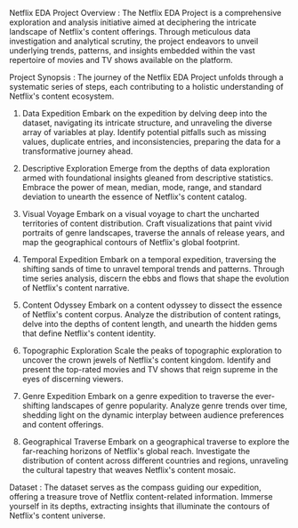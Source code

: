 Netflix EDA Project Overview : The Netflix EDA Project is a comprehensive exploration and analysis initiative aimed at deciphering the intricate landscape of Netflix's content offerings. Through meticulous data investigation and analytical scrutiny, the project endeavors to unveil underlying trends, patterns, and insights embedded within the vast repertoire of movies and TV shows available on the platform.

Project Synopsis : The journey of the Netflix EDA Project unfolds through a systematic series of steps, each contributing to a holistic understanding of Netflix's content ecosystem.

1) Data Expedition Embark on the expedition by delving deep into the dataset, navigating its intricate structure, and unraveling the diverse array of variables at play. Identify potential pitfalls such as missing values, duplicate entries, and inconsistencies, preparing the data for a transformative journey ahead.

2) Descriptive Exploration Emerge from the depths of data exploration armed with foundational insights gleaned from descriptive statistics. Embrace the power of mean, median, mode, range, and standard deviation to unearth the essence of Netflix's content catalog.

3) Visual Voyage Embark on a visual voyage to chart the uncharted territories of content distribution. Craft visualizations that paint vivid portraits of genre landscapes, traverse the annals of release years, and map the geographical contours of Netflix's global footprint.

4) Temporal Expedition Embark on a temporal expedition, traversing the shifting sands of time to unravel temporal trends and patterns. Through time series analysis, discern the ebbs and flows that shape the evolution of Netflix's content narrative.

5) Content Odyssey Embark on a content odyssey to dissect the essence of Netflix's content corpus. Analyze the distribution of content ratings, delve into the depths of content length, and unearth the hidden gems that define Netflix's content identity.

6) Topographic Exploration Scale the peaks of topographic exploration to uncover the crown jewels of Netflix's content kingdom. Identify and present the top-rated movies and TV shows that reign supreme in the eyes of discerning viewers.

7) Genre Expedition Embark on a genre expedition to traverse the ever-shifting landscapes of genre popularity. Analyze genre trends over time, shedding light on the dynamic interplay between audience preferences and content offerings.

8) Geographical Traverse Embark on a geographical traverse to explore the far-reaching horizons of Netflix's global reach. Investigate the distribution of content across different countries and regions, unraveling the cultural tapestry that weaves Netflix's content mosaic.

Dataset : The dataset serves as the compass guiding our expedition, offering a treasure trove of Netflix content-related information. Immerse yourself in its depths, extracting insights that illuminate the contours of Netflix's content universe.
